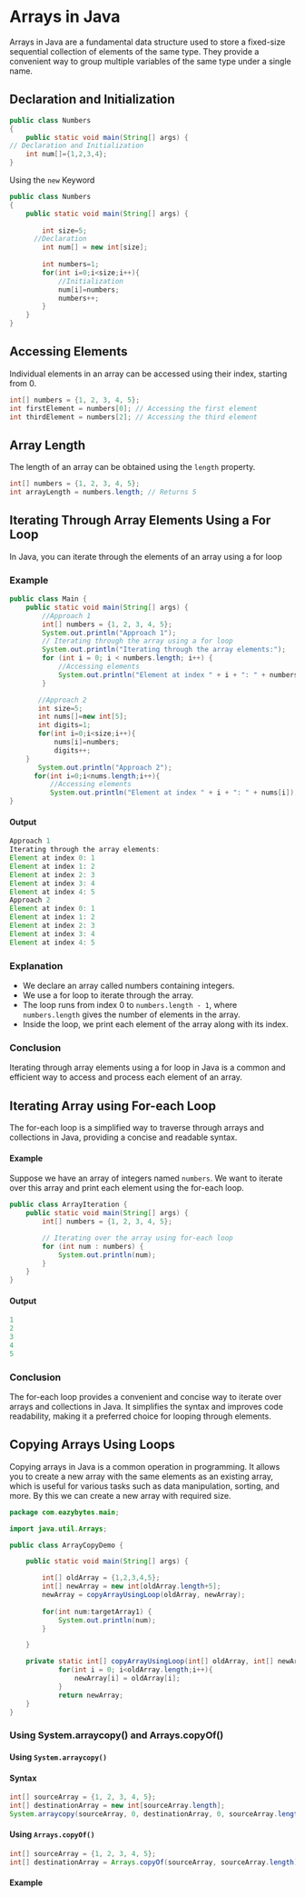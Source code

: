 # Arrays in Java
Arrays in Java are a fundamental data structure used to store a fixed-size sequential collection of elements of the same type. They provide a convenient way to group multiple variables of the same type under a single name.
## Declaration and Initialization
```java
public class Numbers
{
	public static void main(String[] args) {
// Declaration and Initialization 
	int num[]={1,2,3,4};	
}
```
Using the `new` Keyword
```java
public class Numbers
{
	public static void main(String[] args) {
	    
	    int size=5;
      //Declaration
	    int num[] = new int[size];
	    
	    int numbers=1;
	    for(int i=0;i<size;i++){
	        //Initialization
	        num[i]=numbers;
	        numbers++;
	    } 
	}
}
```
## Accessing Elements
Individual elements in an array can be accessed using their index, starting from 0.
```java
int[] numbers = {1, 2, 3, 4, 5};
int firstElement = numbers[0]; // Accessing the first element
int thirdElement = numbers[2]; // Accessing the third element
```
## Array Length
The length of an array can be obtained using the `length` property.
```java
int[] numbers = {1, 2, 3, 4, 5};
int arrayLength = numbers.length; // Returns 5
```
##  Iterating Through Array Elements Using a For Loop 
In Java, you can iterate through the elements of an array using a for loop
###  Example
```java
public class Main {
    public static void main(String[] args) {
        //Approach 1
        int[] numbers = {1, 2, 3, 4, 5};
        System.out.println("Approach 1");
        // Iterating through the array using a for loop
        System.out.println("Iterating through the array elements:");
        for (int i = 0; i < numbers.length; i++) {
            //Accessing elements
            System.out.println("Element at index " + i + ": " + numbers[i]);
        }

       //Approach 2
       int size=5;
       int nums[]=new int[5];
       int digits=1;
       for(int i=0;i<size;i++){
           nums[i]=numbers;
           digits++;
    }
       System.out.println("Approach 2");
      for(int i=0;i<nums.length;i++){
          //Accessing elements
          System.out.println("Element at index " + i + ": " + nums[i]); 
} 
```
#### Output
```java
Approach 1
Iterating through the array elements:
Element at index 0: 1
Element at index 1: 2
Element at index 2: 3
Element at index 3: 4
Element at index 4: 5
Approach 2
Element at index 0: 1
Element at index 1: 2
Element at index 2: 3
Element at index 3: 4
Element at index 4: 5
```
### Explanation
- We declare an array called numbers containing integers.
- We use a for loop to iterate through the array.
- The loop runs from index 0 to `numbers.length - 1`, where `numbers.length` gives the number of elements in the array.
- Inside the loop, we print each element of the array along with its index.
### Conclusion
Iterating through array elements using a for loop in Java is a common and efficient way to access and process each element of an array.
## Iterating Array using For-each Loop
The for-each loop is a simplified way to traverse through arrays and collections in Java, providing a concise and readable syntax.
#### Example
Suppose we have an array of integers named `numbers`. We want to iterate over this array and print each element using the for-each loop.

```java
public class ArrayIteration {
    public static void main(String[] args) {
        int[] numbers = {1, 2, 3, 4, 5};

        // Iterating over the array using for-each loop
        for (int num : numbers) {
            System.out.println(num);
        }
    }
}
```
#### Output
```java
1
2
3
4
5
```
### Conclusion
The for-each loop provides a convenient and concise way to iterate over arrays and collections in Java. It simplifies the syntax and improves code readability, making it a preferred choice for looping through elements.
## Copying Arrays Using Loops
Copying arrays in Java is a common operation in programming. It allows you to create a new array with the same elements as an existing array, which is useful for various tasks such as data manipulation, sorting, and more. By this we can create a new array with required size.
```java
package com.eazybytes.main;

import java.util.Arrays;

public class ArrayCopyDemo {

    public static void main(String[] args) {

        int[] oldArray = {1,2,3,4,5};
        int[] newArray = new int[oldArray.length+5];
        newArray = copyArrayUsingLoop(oldArray, newArray);
      
        for(int num:targetArray1) {
            System.out.println(num);
        }

    }

    private static int[] copyArrayUsingLoop(int[] oldArray, int[] newArray) {
            for(int i = 0; i<oldArray.length;i++){
                newArray[i] = oldArray[i];
            }
            return newArray;
    }
}
```
### Using System.arraycopy() and Arrays.copyOf()
#### Using `System.arraycopy()`
#### Syntax
```java
int[] sourceArray = {1, 2, 3, 4, 5};
int[] destinationArray = new int[sourceArray.length];
System.arraycopy(sourceArray, 0, destinationArray, 0, sourceArray.length);
```
#### Using `Arrays.copyOf()`
```java
int[] sourceArray = {1, 2, 3, 4, 5};
int[] destinationArray = Arrays.copyOf(sourceArray, sourceArray.length);
```
#### Example











